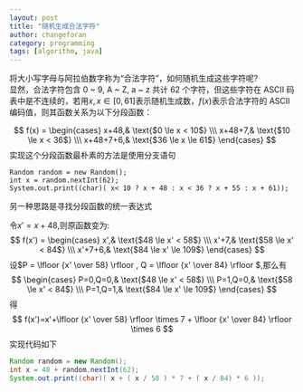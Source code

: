 ```yaml
---
layout: post
title: "随机生成合法字符"
author: changeforan
category: programming
tags: [algorithm, java]
---
```


将大小写字母与阿拉伯数字称为“合法字符”，如何随机生成这些字符呢?  
显然，合法字符包含 0 ~ 9, A ~ Z, a ~ z 共计 62 个字符，但这些字符在 ASCII 码表中是不连续的，若用$x,x\in [0,61]$表示随机生成数，$f(x)$表示合法字符的 ASCII 编码值，则其函数关系为以下分段函数：

$$
f(x) =
\begin{cases}
x+48,& \text{$0 \le x < 10$} \\\
x+48+7,& \text{$10 \le x < 36$} \\\
x+48+7+6,& \text{$36 \le x \le 61$}
\end{cases}
$$
实现这个分段函数最朴素的方法是使用分支语句

```
Random random = new Random(); 
int x = random.nextInt(62);
System.out.print((char)( x< 10 ? x + 48 : x < 36 ? x + 55 : x + 61));
```  

另一种思路是寻找分段函数的统一表达式

令$x' = x + 48$,则原函数变为:
$$
 f(x') =
\begin{cases}
x',& \text{$48 \le x' < 58$} \\\
x'+7,& \text{$58 \le x' < 84$} \\\
x'+7+6,& \text{$84 \le x' \le 109$}
\end{cases}
$$
设$P = \lfloor {x' \over 58} \rfloor , Q = \lfloor {x' \over 84} \rfloor $,那么有
$$
\begin{cases}
P=0,Q=0,& \text{$48 \le x' < 58$} \\\
P=1,Q=0,& \text{$58 \le x' < 84$} \\\
P=1,Q=1,& \text{$84 \le x' \le 109$}
\end{cases}
$$
得
$$
f(x')=x'+\lfloor {x' \over 58} \rfloor \times 7 + \lfloor {x' \over 84} \rfloor  \times 6
$$
实现代码如下

```java
Random random = new Random();
int x = 48 + random.nextInt(62);
System.out.print((char)( x + ( x / 58 ) * 7 + ( x / 84) * 6 ));
```
